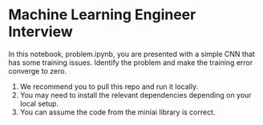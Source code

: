 # Machine Learning Engineer Interview

In this notebook, problem.ipynb, you are presented with a simple CNN that has some training issues. Identify the problem and make the training error converge to zero. 

1. We recommend you to pull this repo and run it locally. 
2. You may need to install the relevant dependencies depending on your local setup. 
3. You can assume the code from the miniai library is correct. 
